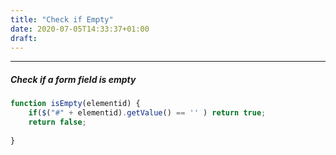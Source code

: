 ```yaml
---
title: "Check if Empty"
date: 2020-07-05T14:33:37+01:00
draft: 
---
```


***

##### Check if a form field is empty

```javascript
function isEmpty(elementid) {
    if($("#" + elementid).getValue() == '' ) return true;
    return false;
  
}
```